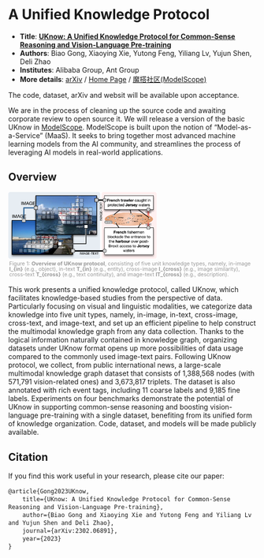 # A Unified Knowledge Protocol

* **Title**: **[UKnow: A Unified Knowledge Protocol for Common-Sense Reasoning and Vision-Language Pre-training](https://arxiv.org/abs/2302.06891)**
* **Authors**: Biao Gong, Xiaoying Xie, Yutong Feng, Yiliang Lv, Yujun Shen, Deli Zhao
* **Institutes**: Alibaba Group, Ant Group
* **More details**: [arXiv](https://arxiv.org/abs/2302.06891) / [Home Page](null) / [魔搭社区(ModelScope)](https://www.modelscope.cn/home)

<!-- This repository will be the official Pytorch implementation for UKnow.  -->
The code, dataset, arXiv and websit will be available upon acceptance.

We are in the process of cleaning up the source code and awaiting corporate review to open source it. We will release a version of the basic UKnow in [ModelScope](https://www.modelscope.cn/home). ModelScope is built upon the notion of “Model-as-a-Service” (MaaS). It seeks to bring together most advanced machine learning models from the AI community, and streamlines the process of leveraging AI models in real-world applications.

## Overview

<left>
    <img width="60%",style="border-radius: 0.3125em;
    box-shadow: 0 2px 4px 0 rgba(34,36,38,.12),0 2px 10px 0 rgba(34,36,38,.08);" 
    src="img_head00.png">
    <br>
    <div style="color:orange; 
    /* border-bottom: 1px solid #d9d9d9; */
    display: inline-block;
    font-size:8pt;
    line-height: 1em;
    color: #999;
    padding: 2px;">Figure 1: <b>Overview of UKnow protocol</b>, consisting of five unit knowledge types, namely, in-image <b>I_{in}</b> (e.g., object), in-text <b>T_{in}</b> (e.g., entity), cross-image <b>I_{cross}</b> (e.g., image similarity), cross-text <b>T_{cross}</b> (e.g., text continuity), and image-text <b>IT_{cross}</b> (e.g., description).</div>
</left>


<!-- <img src=img_head00.png width=60%/>
<div style="line-height: 1em;font-size:10px">Figure 1: <b>Overview of UKnow protocol</b>, consisting of five unit knowledge types, namely, in-image <b>I_{in}</b> (e.g., object), in-text <b>T_{in}</b> (e.g., entity), cross-image <b>I_{cross}</b> (e.g., image similarity), cross-text <b>T_{cross}</b> (e.g., text continuity), and image-text <b>IT_{cross}</b> (e.g., description).</div> -->

<br/>

This work presents a unified knowledge protocol, called UKnow, which facilitates knowledge-based studies from the perspective of data. Particularly focusing on visual and linguistic modalities, we categorize data knowledge into five unit types, namely, in-image, in-text, cross-image, cross-text, and image-text, and set up an efficient pipeline to help construct the multimodal knowledge graph from any data collection. Thanks to the logical information naturally contained in knowledge graph, organizing datasets under UKnow format opens up more possibilities of data usage compared to the commonly used image-text pairs. Following UKnow protocol, we collect, from public international news, a large-scale multimodal knowledge graph dataset that consists of 1,388,568 nodes (with 571,791 vision-related ones) and 3,673,817 triplets. The dataset is also annotated with rich event tags, including 11 coarse labels and 9,185 fine labels. Experiments on four benchmarks demonstrate the potential of UKnow in supporting common-sense reasoning and boosting vision-language pre-training with a single dataset, benefiting from its unified form of knowledge organization. Code, dataset, and models will be made publicly available.


## Citation

If you find this work useful in your research, please cite our paper:

```
@article{Gong2023UKnow,
    title={UKnow: A Unified Knowledge Protocol for Common-Sense Reasoning and Vision-Language Pre-training},
    author={Biao Gong and Xiaoying Xie and Yutong Feng and Yiliang Lv and Yujun Shen and Deli Zhao},
    journal={arXiv:2302.06891},
    year={2023}
}
```
